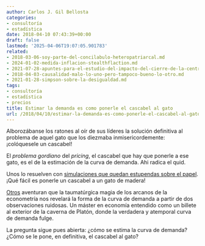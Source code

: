 ```yaml
---
author: Carlos J. Gil Bellosta
categories:
- consultoría
- estadística
date: 2018-04-10 07:43:39+00:00
draft: false
lastmod: '2025-04-06T19:07:05.901783'
related:
- 2018-03-06-soy-parte-del-concilabulo-heteropatriarcal.md
- 2024-01-02-medida-inflacion-stealthflaction.md
- 2021-07-28-apuntes-para-el-estudio-del-impacto-del-cierre-de-la-central-nuclear-de-garona-en-el-precio-de-la-electricidad-en-espana.md
- 2018-04-03-causalidad-malo-lo-uno-pero-tampoco-bueno-lo-otro.md
- 2021-01-28-simpson-sobre-la-desigualdad.md
tags:
- consultoría
- estadística
- precios
title: Estimar la demanda es como ponerle el cascabel al gato
url: /2018/04/10/estimar-la-demanda-es-como-ponerle-el-cascabel-al-gato/
---
```


Alborozábanse los ratones al oír de sus líderes la solución definitiva al problema de aquel gato que los diezmaba inmisericordemente: ¡colóquesele un cascabel!

El _problema gordiano_ del _pricing_, el cascabel que hay que ponerle a ese gato, es el de la estimación de la curva de demanda. Ahi radica el quid.

Unos lo resuelven con [simulaciones que quedan estupendas sobre el papel](https://insightr.wordpress.com/2017/08/27/pricing-optimization-how-to-find-the-price-that-maximizes-your-profit/). ¡Qué fácil es ponerle un cascabel a un gato de madera!

[Otros](https://www.datanalytics.com/2018/04/03/causalidad-malo-lo-uno-pero-tampoco-bueno-lo-otro/) aventuran que la taumatúrgica magia de los arcanos de la econometría nos revelará la forma de la curva de demanda a partir de dos observaciones ruidosas. Un máster en economía entendido como un billete al exterior de la caverna de Platón, donde la verdadera y atemporal curva de demanda fulge.

La pregunta sigue pues abierta: ¿cómo se estima la curva de demanda? ¿Cómo se le pone, en definitiva, el cascabel al gato?